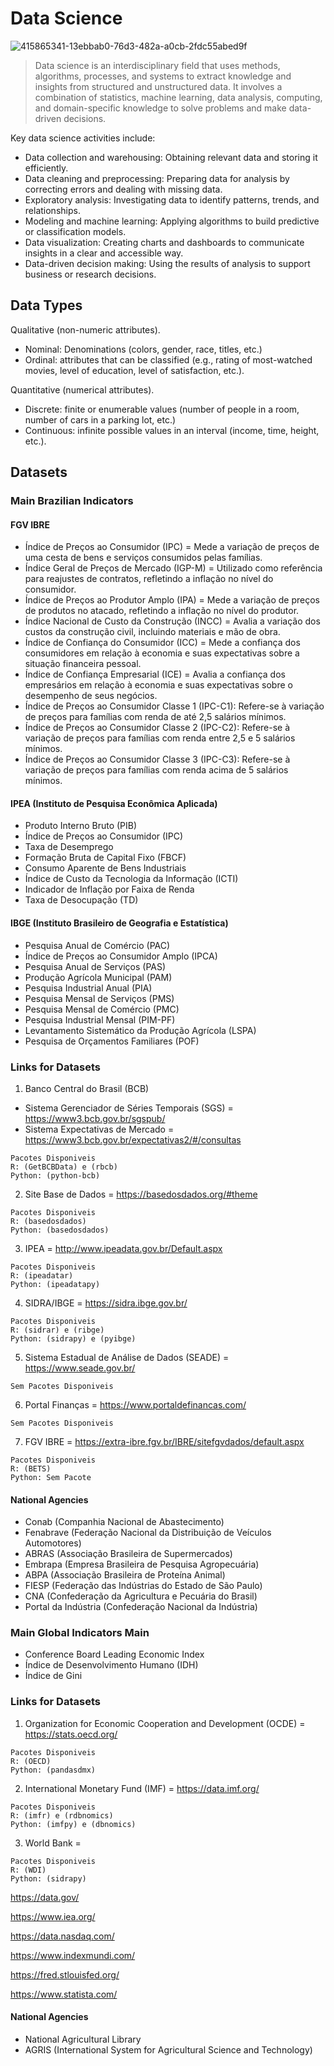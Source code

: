 # Data Science
![415865341-13ebbab0-76d3-482a-a0cb-2fdc55abed9f](https://github.com/user-attachments/assets/f93fdc0d-5d9a-4406-b9ca-dc4d2ca48452)

> Data science is an interdisciplinary field that uses methods, algorithms, processes, and systems to extract knowledge and insights from structured and unstructured data. It involves a combination of statistics, machine learning, data analysis, computing, and domain-specific knowledge to solve problems and make data-driven decisions.

Key data science activities include:
- Data collection and warehousing: Obtaining relevant data and storing it efficiently.
- Data cleaning and preprocessing: Preparing data for analysis by correcting errors and dealing with missing data.
- Exploratory analysis: Investigating data to identify patterns, trends, and relationships.
- Modeling and machine learning: Applying algorithms to build predictive or classification models.
- Data visualization: Creating charts and dashboards to communicate insights in a clear and accessible way.
- Data-driven decision making: Using the results of analysis to support business or research decisions.

## Data Types
Qualitative (non-numeric attributes).
- Nominal: Denominations (colors, gender, race, titles, etc.)
- Ordinal: attributes that can be classified (e.g., rating of most-watched movies, level of education, level of satisfaction, etc.).

Quantitative (numerical attributes).
- Discrete: finite or enumerable values ​​(number of people in a room, number of cars in a parking lot, etc.)
- Continuous: infinite possible values ​​in an interval (income, time, height, etc.).

## Datasets

### Main Brazilian Indicators

#### FGV IBRE
- Índice de Preços ao Consumidor (IPC) = Mede a variação de preços de uma cesta de bens e serviços consumidos pelas famílias.
- Índice Geral de Preços de Mercado (IGP-M) = Utilizado como referência para reajustes de contratos, refletindo a inflação no nível do consumidor.
- Índice de Preços ao Produtor Amplo (IPA) = Mede a variação de preços de produtos no atacado, refletindo a inflação no nível do produtor.
- Índice Nacional de Custo da Construção (INCC) = Avalia a variação dos custos da construção civil, incluindo materiais e mão de obra.
- Índice de Confiança do Consumidor (ICC) = Mede a confiança dos consumidores em relação à economia e suas expectativas sobre a situação financeira pessoal.
- Índice de Confiança Empresarial (ICE) = Avalia a confiança dos empresários em relação à economia e suas expectativas sobre o desempenho de seus negócios.
- Índice de Preços ao Consumidor Classe 1 (IPC-C1): Refere-se à variação de preços para famílias com renda de até 2,5 salários mínimos.
- Índice de Preços ao Consumidor Classe 2 (IPC-C2): Refere-se à variação de preços para famílias com renda entre 2,5 e 5 salários mínimos.
- Índice de Preços ao Consumidor Classe 3 (IPC-C3): Refere-se à variação de preços para famílias com renda acima de 5 salários mínimos.
  
#### IPEA (Instituto de Pesquisa Econômica Aplicada)
- Produto Interno Bruto (PIB)
- Índice de Preços ao Consumidor (IPC)
- Taxa de Desemprego
- Formação Bruta de Capital Fixo (FBCF)
- Consumo Aparente de Bens Industriais
- Índice de Custo da Tecnologia da Informação (ICTI)
- Indicador de Inflação por Faixa de Renda
- Taxa de Desocupação (TD)

#### IBGE (Instituto Brasileiro de Geografia e Estatística)
- Pesquisa Anual de Comércio (PAC)
- Índice de Preços ao Consumidor Amplo (IPCA)
- Pesquisa Anual de Serviços (PAS)
- Produção Agrícola Municipal (PAM)
- Pesquisa Industrial Anual (PIA)
- Pesquisa Mensal de Serviços (PMS)
- Pesquisa Mensal de Comércio (PMC)
- Pesquisa Industrial Mensal (PIM-PF)
- Levantamento Sistemático da Produção Agrícola (LSPA)
- Pesquisa de Orçamentos Familiares (POF)

### Links for Datasets
1) Banco Central do Brasil (BCB) 
- Sistema Gerenciador de Séries Temporais (SGS) = https://www3.bcb.gov.br/sgspub/
- Sistema Expectativas de Mercado = https://www3.bcb.gov.br/expectativas2/#/consultas

```
Pacotes Disponiveis
R: (GetBCBData) e (rbcb)
Python: (python-bcb)
```

2) Site Base de Dados = https://basedosdados.org/#theme

```
Pacotes Disponiveis
R: (basedosdados)
Python: (basedosdados)
```

3) IPEA = http://www.ipeadata.gov.br/Default.aspx
```
Pacotes Disponiveis
R: (ipeadatar)
Python: (ipeadatapy)
```

4) SIDRA/IBGE = https://sidra.ibge.gov.br/ 

```
Pacotes Disponiveis
R: (sidrar) e (ribge)
Python: (sidrapy) e (pyibge)
```

5) Sistema Estadual de Análise de Dados (SEADE) = https://www.seade.gov.br/

```
Sem Pacotes Disponiveis
```

6) Portal Finanças = https://www.portaldefinancas.com/

```
Sem Pacotes Disponiveis
```

7) FGV IBRE = https://extra-ibre.fgv.br/IBRE/sitefgvdados/default.aspx

```
Pacotes Disponiveis
R: (BETS)
Python: Sem Pacote 
```


#### National Agencies
- Conab (Companhia Nacional de Abastecimento)
- Fenabrave (Federação Nacional da Distribuição de Veículos Automotores)
- ABRAS (Associação Brasileira de Supermercados)
- Embrapa (Empresa Brasileira de Pesquisa Agropecuária)
- ABPA (Associação Brasileira de Proteína Animal)
- FIESP (Federação das Indústrias do Estado de São Paulo)
- CNA (Confederação da Agricultura e Pecuária do Brasil)
- Portal da Indústria (Confederação Nacional da Indústria)

### Main Global Indicators Main
- Conference Board Leading Economic Index
- Índice de Desenvolvimento Humano (IDH)
- Índice de Gini

### Links for Datasets
1) Organization for Economic Cooperation and Development (OCDE) = https://stats.oecd.org/
   
```
Pacotes Disponiveis
R: (OECD)
Python: (pandasdmx)
```

2) International Monetary Fund (IMF) = https://data.imf.org/

```
Pacotes Disponiveis
R: (imfr) e (rdbnomics)
Python: (imfpy) e (dbnomics)
```

3) World Bank =

```
Pacotes Disponiveis
R: (WDI)
Python: (sidrapy)
```


https://data.gov/

https://www.iea.org/

https://data.nasdaq.com/

https://www.indexmundi.com/

https://fred.stlouisfed.org/

https://www.statista.com/

#### National Agencies
- National Agricultural Library
- AGRIS (International System for Agricultural Science and Technology)
